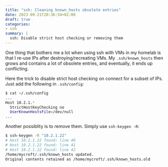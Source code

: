 ```yaml
---
title: "ssh: Cleaning known_hosts obsolete entries"
date: 2023-09-21T20:36:54+02:00
draft: true
categories:
- ssh
summary: |
  ssh: Disable strict host checking or removing them
---
```


One thing that bothers me a lot when using ssh with VMs in my homelab is that I re-use IPs after destroying/recreating VMs. My `.ssh/known_hosts` then grows and contains a lot of obsolete entries, and eventually, it ends up conflicting.

Here the trick to disable strict host checking on connect for a subset of IPs. Just add the following in `.ssh/config`:

```sh
$ cat ~/.ssh/config
...
Host 10.2.1.*
  StrictHostKeyChecking no
  UserKnownHostsFile=/dev/null
...
```

Another possiblity is to remove them. Simply use `ssh-keygen -R`:

```sh
$ ssh-keygen -R "10.2.1.22"
# Host 10.2.1.22 found: line 40
# Host 10.2.1.22 found: line 41
# Host 10.2.1.22 found: line 42
/home/mycroft/.ssh/known_hosts updated.
Original contents retained as /home/mycroft/.ssh/known_hosts.old
```


